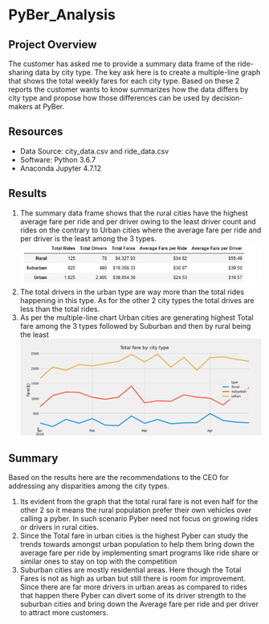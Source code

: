 # PyBer_Analysis

## Project Overview
The customer has asked me to provide a summary data frame of the ride-sharing data by city type. The key ask here is to create a multiple-line graph that shows the total weekly fares for each city type. Based on these 2 reports the customer wants to know summarizes how the data differs by city type and propose how those differences can be used by decision-makers at PyBer.
## Resources
- Data Source: city_data.csv and ride_data.csv
- Software: Python 3.6.7
- Anaconda Jupyter 4.7.12
## Results
1.	The summary data frame shows that the rural cities have the highest average fare per ride and per driver owing to the least driver count and rides on the contrary to Urban cities where the average fare per ride and per driver is the least among the 3 types. 
![](analysis/Fig8.png)
2.	The total drivers in the urban type are way more than the total rides happening in this type. As for the other 2 city types the total drives are less than the total rides.  
3.	As per the multiple-line chart Urban cities are generating highest Total fare among the 3 types followed by Suburban and then by rural being the least
![](analysis/Fig9.png)

## Summary
Based on the results here are the recommendations to the CEO for addressing any disparities among the city types.
1.	Its evident from the graph that the total rural fare is not even half for the other 2 so it means the rural population prefer their own vehicles over calling a pyber. In such scenario Pyber need not focus on growing rides or drivers in rural cities.
2.	Since the Total fare in urban cities is the highest Pyber can study the trends towards amongst urban population to help them bring down the average fare per ride by implementing smart programs like ride share or similar ones to stay on top with the competition
3.	Suburban cities are mostly residential areas. Here though the Total Fares is not as high as urban but still there is room for improvement. Since there are far more drivers in urban areas as compared to rides that happen there Pyber can divert some of its driver strength to the suburban cities and bring down the Average fare per ride and per driver to attract more customers. 
